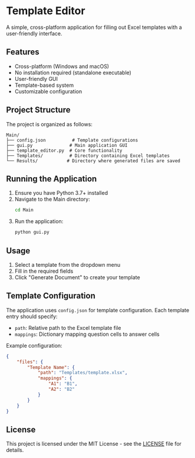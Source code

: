 # Template Editor

A simple, cross-platform application for filling out Excel templates with a user-friendly interface.

## Features

- Cross-platform (Windows and macOS)
- No installation required (standalone executable)
- User-friendly GUI
- Template-based system
- Customizable configuration

## Project Structure

The project is organized as follows:

```
Main/
├── config.json          # Template configurations
├── gui.py              # Main application GUI
├── template_editor.py  # Core functionality
├── Templates/          # Directory containing Excel templates
└── Results/           # Directory where generated files are saved
```

## Running the Application

1. Ensure you have Python 3.7+ installed
2. Navigate to the Main directory:
   ```bash
   cd Main
   ```
3. Run the application:
   ```bash
   python gui.py
   ```

## Usage

1. Select a template from the dropdown menu
2. Fill in the required fields
3. Click "Generate Document" to create your template

## Template Configuration

The application uses `config.json` for template configuration. Each template entry should specify:
- `path`: Relative path to the Excel template file
- `mappings`: Dictionary mapping question cells to answer cells

Example configuration:
```json
{
    "files": {
        "Template Name": {
            "path": "Templates/template.xlsx",
            "mappings": {
                "A1": "B1",
                "A2": "B2"
            }
        }
    }
}
```

## License

This project is licensed under the MIT License - see the [LICENSE](LICENSE) file for details.